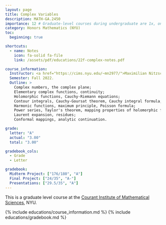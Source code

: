 ```yaml
---
layout: page
title: Complex Variables
description: MATH-GA.2450
importance: 12 # Graduate-level courses during undergraduate are 1x, only 12 supported
category: Honors Mathematics (NYU)
toc:
  beginning: true

shortcuts:
  - name: Notes
    icon: fa-solid fa-file
    link: /assets/pdf/educations/22f-complex-notes.pdf

course_information:
  Instructor: <a href="https://cims.nyu.edu/~mn2977/">Maximilian Nitzschner</a>.
  Semester: Fall 2022.
  Outline: >
    Complex numbers, the complex plane;
    Elementary complex functions, continuity;
    Holomorphic functions, Cauchy-Riemann equations;
    Contour integrals, Cauchy-Goursat theorem, Cauchy integral formula;
    Harmonic functions, maximum principle, Poisson formula;
    Power series, Taylor's theorem, mapping properties of holomorphic functions;
    Laurent expansion, residues;
    Conformal mappings, analytic continuation.

grade:
  letter: "A"
  actual: "3.00"
  total: "3.00"

gradebook_cols:
  - Grade
  - Letter

gradebook:
  Midterm Project: ["176/180", "A"]
  Final Project: ["24/35", "A-"]
  Presentations: ["29.5/35", "A"]
---
```


This is a graduate level course at the [Courant Institute of Mathematical Sciences](https://cims.nyu.edu/), NYU.

{% include educations/course_information.md %}
{% include educations/gradebook.md %}
